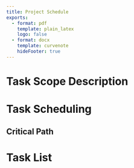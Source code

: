 ```yaml
---
title: Project Schedule
exports:
  - format: pdf
    template: plain_latex
    logo: false
  - format: docx
    template: curvenote
    hideFooter: true
---
```


# Task Scope Description

# Task Scheduling

## Critical Path


# Task List
